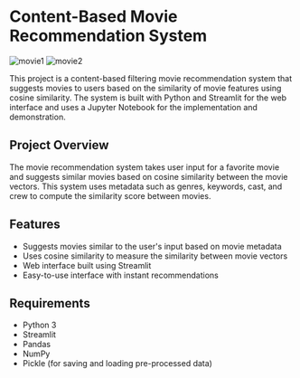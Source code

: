 # Content-Based Movie Recommendation System
![movie1](https://github.com/user-attachments/assets/b85a1956-56d2-4239-9a53-b022c28624c7)
![movie2](https://github.com/user-attachments/assets/1c984d98-048d-433a-8959-2c60612f9f48)


This project is a content-based filtering movie recommendation system that suggests movies to users based on the similarity of movie features using cosine similarity. The system is built with Python and Streamlit for the web interface and  uses a Jupyter Notebook for the implementation and demonstration.

## Project Overview

The movie recommendation system takes user input for a favorite movie and suggests similar movies based on cosine similarity between the movie vectors. This system uses metadata such as genres, keywords, cast, and crew to compute the similarity score between movies.

## Features

- Suggests movies similar to the user's input based on movie metadata
- Uses cosine similarity to measure the similarity between movie vectors
- Web interface built using Streamlit
- Easy-to-use interface with instant recommendations

## Requirements

- Python 3
- Streamlit
- Pandas
- NumPy
- Pickle (for saving and loading pre-processed data)


